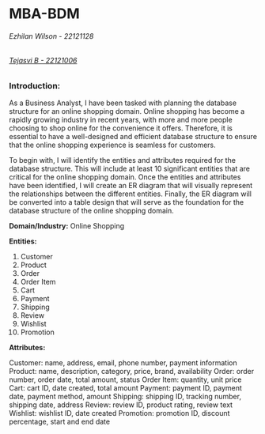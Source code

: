 # MBA-BDM
###### Ezhilan Wilson - 22121128
###### [Tejasvi B - 22121006](https://github.com/tejbasu)

### **Introduction:**

As a Business Analyst, I have been tasked with planning the database structure for an online shopping domain. Online shopping has become a rapidly growing industry in recent years, with more and more people choosing to shop online for the convenience it offers. Therefore, it is essential to have a well-designed and efficient database structure to ensure that the online shopping experience is seamless for customers.

To begin with, I will identify the entities and attributes required for the database structure. This will include at least 10 significant entities that are critical for the online shopping domain. Once the entities and attributes have been identified, I will create an ER diagram that will visually represent the relationships between the different entities. Finally, the ER diagram will be converted into a table design that will serve as the foundation for the database structure of the online shopping domain.

**Domain/Industry:** Online Shopping

**Entities:**

1. Customer
2. Product
3. Order
4. Order Item
5. Cart
6. Payment
7. Shipping
8. Review
9. Wishlist
10. Promotion

**Attributes:**

Customer: name, address, email, phone number, payment information
Product: name, description, category, price, brand, availability
Order: order number, order date, total amount, status
Order Item: quantity, unit price
Cart: cart ID, date created, total amount
Payment: payment ID, payment date, payment method, amount
Shipping: shipping ID, tracking number, shipping date, address
Review: review ID, product rating, review text
Wishlist: wishlist ID, date created
Promotion: promotion ID, discount percentage, start and end date

